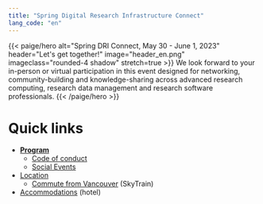```yaml
---
title: "Spring Digital Research Infrastructure Connect"
lang_code: "en"
---
```


{{< paige/hero
    alt="Spring DRI Connect, May 30 - June 1, 2023"
    header="Let's get together!"
    image="header_en.png"
    imageclass="rounded-4 shadow"
    stretch=true >}}
We look forward to your in-person or virtual participation in this event
designed for networking, community-building and knowledge-sharing across
advanced research computing,
research data management and
research software professionals.
{{< /paige/hero >}}

<p class="text-center" style="display: none;">
  <a class="btn btn-primary btn-lg" href="https://www.eventbrite.ca/e/spring-dri-connect-rencontre-printaniere-sur-lirn-tickets-600841572317" role="button" aria-disabled="true">
    Register to the conference here - Now <em>Virtual</em> tickets only
  </a>
</p>

<p class="text-center" style="display: none;">
  <a class="btn btn-success btn-lg" href="https://docs.google.com/spreadsheets/d/1didmfwyFCCwQY2Q4BLHAhr1PwNjP2uqLtA-gqs57vS8" role="button" aria-disabled="true">
    Register to the <em>Introduction to OpenSearch</em> workshop - In-person only
  </a>
</p>

# Quick links

* [**Program**](/program/)
  * [Code of conduct](/etiquette/)
  * [Social Events](/program/#social-events)
* [Location](/attend/#location)
  * [Commute from Vancouver](/attend/#commute-from-vancouver)
    (SkyTrain)
* [Accommodations](/attend/#accommodations) (hotel)
